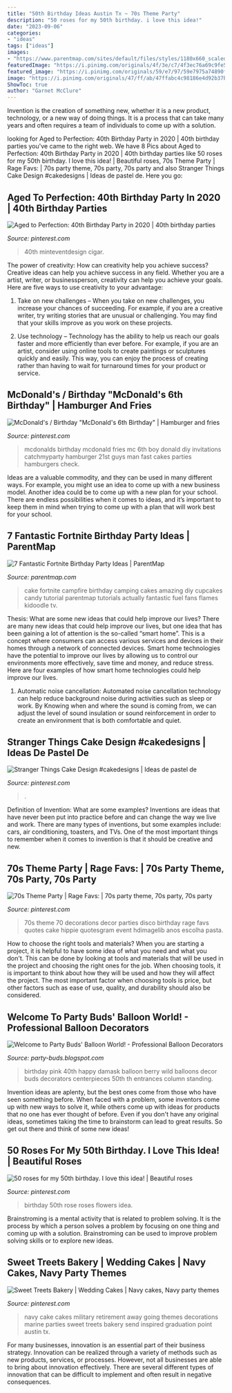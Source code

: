 ```yaml
---
title: "50th Birthday Ideas Austin Tx ~ 70s Theme Party"
description: "50 roses for my 50th birthday. i love this idea!"
date: "2023-09-06"
categories:
- "ideas"
tags: ["ideas"]
images:
- "https://www.parentmap.com/sites/default/files/styles/1180x660_scaled_cropped/public/2018-08/campfirecake_900_0.jpg?itok=1oBQriG5"
featuredImage: "https://i.pinimg.com/originals/4f/3e/c7/4f3ec76a69c9fe5fce3dbe56e4248f76.jpg"
featured_image: "https://i.pinimg.com/originals/59/e7/97/59e7975a74890f62c114f83c710e2530.jpg"
image: "https://i.pinimg.com/originals/47/ff/ab/47ffabc4c98186e4d92b37bce73e25eb.jpg"
ShowToc: true
author: "Garnet McClure"
---
```



Invention is the creation of something new, whether it is a new product, technology, or a new way of doing things. It is a process that can take many years and often requires a team of individuals to come up with a solution.

	

		
looking for Aged to Perfection: 40th Birthday Party in 2020 | 40th birthday parties you've came to the right web. We have 8 Pics about Aged to Perfection: 40th Birthday Party in 2020 | 40th birthday parties like 50 roses for my 50th birthday. I love this idea! | Beautiful roses, 70s Theme Party | Rage Favs: | 70s party theme, 70s party, 70s party and also Stranger Things Cake Design #cakedesigns | Ideas de pastel de. Here you go:
		
    
## Aged To Perfection: 40th Birthday Party In 2020 | 40th Birthday Parties

<img loading=lazy src="https://i.pinimg.com/originals/47/ff/ab/47ffabc4c98186e4d92b37bce73e25eb.jpg" onerror="this.onerror=null;this.src='https://tse4.mm.bing.net/th?id=OIP.ohv3MTN6jqJmWmaqxoBrYAHaE8&amp;pid=15.1';" alt="Aged to Perfection: 40th Birthday Party in 2020 | 40th birthday parties">

_Source: pinterest.com_

>40th minteventdesign cigar. 

	

The power of creativity: How can creativity help you achieve success?
Creative ideas can help you achieve success in any field. Whether you are a artist, writer, or businessperson, creativity can help you achieve your goals. Here are five ways to use creativity to your advantage: 
1. Take on new challenges – When you take on new challenges, you increase your chances of succeeding. For example, if you are a creative writer, try writing stories that are unusual or challenging. You may find that your skills improve as you work on these projects. 

2. Use technology – Technology has the ability to help us reach our goals faster and more efficiently than ever before. For example, if you are an artist, consider using online tools to create paintings or sculptures quickly and easily. This way, you can enjoy the process of creating rather than having to wait for turnaround times for your product or service. 


    
## McDonald&#039;s / Birthday &quot;McDonald&#039;s 6th Birthday&quot; | Hamburger And Fries

<img loading=lazy src="https://s-media-cache-ak0.pinimg.com/736x/67/1d/96/671d964662da6ef49059b5924c9175bc.jpg" onerror="this.onerror=null;this.src='https://tse3.mm.bing.net/th?id=OIP.i-pCFPTGXKGmcwHsEpTCcgHaUQ&amp;pid=15.1';" alt="McDonald&#039;s / Birthday &quot;McDonald&#039;s 6th Birthday&quot; | Hamburger and fries">

_Source: pinterest.com_

>mcdonalds birthday mcdonald fries mc 6th boy donald diy invitations catchmyparty hamburger 21st guys man fast cakes parties hamburgers check. 

	

Ideas are a valuable commodity, and they can be used in many different ways. For example, you might use an idea to come up with a new business model. Another idea could be to come up with a new plan for your school. There are endless possibilities when it comes to ideas, and it’s important to keep them in mind when trying to come up with a plan that will work best for your school.

    
## 7 Fantastic Fortnite Birthday Party Ideas | ParentMap

<img loading=lazy src="https://www.parentmap.com/sites/default/files/styles/1180x660_scaled_cropped/public/2018-08/campfirecake_900_0.jpg?itok=1oBQriG5" onerror="this.onerror=null;this.src='https://tse4.mm.bing.net/th?id=OIP.XA094I0s4ZQSYSUmQ-9v2gHaEJ&amp;pid=15.1';" alt="7 Fantastic Fortnite Birthday Party Ideas | ParentMap">

_Source: parentmap.com_

>cake fortnite campfire birthday camping cakes amazing diy cupcakes candy tutorial parentmap tutorials actually fantastic fuel fans flames kidoodle tv. 

	

Thesis: What are some new ideas that could help improve our lives?
There are many new ideas that could help improve our lives, but one idea that has been gaining a lot of attention is the so-called “smart home”. This is a concept where consumers can access various services and devices in their homes through a network of connected devices. Smart home technologies have the potential to improve our lives by allowing us to control our environments more effectively, save time and money, and reduce stress. Here are four examples of how smart home technologies could help improve our lives.
1. Automatic noise cancellation: Automated noise cancellation technology can help reduce background noise during activities such as sleep or work. By Knowing when and where the sound is coming from, we can adjust the level of sound insulation or sound reinforcement in order to create an environment that is both comfortable and quiet.


    
## Stranger Things Cake Design #cakedesigns | Ideas De Pastel De

<img loading=lazy src="https://i.pinimg.com/originals/59/e7/97/59e7975a74890f62c114f83c710e2530.jpg" onerror="this.onerror=null;this.src='https://tse1.mm.bing.net/th?id=OIP.00IzhBSE_Dbnwt63nsvidAHaJ4&amp;pid=15.1';" alt="Stranger Things Cake Design #cakedesigns | Ideas de pastel de">

_Source: pinterest.com_

>. 

	

Definition of Invention: What are some examples?
Inventions are ideas that have never been put into practice before and can change the way we live and work. There are many types of inventions, but some examples include: cars, air conditioning, toasters, and TVs. One of the most important things to remember when it comes to invention is that it should be creative and new.

    
## 70s Theme Party | Rage Favs: | 70s Party Theme, 70s Party, 70s Party

<img loading=lazy src="https://i.pinimg.com/originals/e0/f7/b9/e0f7b9bf018987c7863a2c8bce0c00df.jpg" onerror="this.onerror=null;this.src='https://tse2.mm.bing.net/th?id=OIP.qaT6Mct9OQsnkAWwK28sNwHaGn&amp;pid=15.1';" alt="70s Theme Party | Rage Favs: | 70s party theme, 70s party, 70s party">

_Source: pinterest.com_

>70s theme 70 decorations decor parties disco birthday rage favs quotes cake hippie quotesgram event hdimagelib anos escolha pasta. 

	

How to choose the right tools and materials?
When you are starting a project, it is helpful to have some idea of what you need and what you don't. This can be done by looking at tools and materials that will be used in the project and choosing the right ones for the job. When choosing tools, it is important to think about how they will be used and how they will affect the project. The most important factor when choosing tools is price, but other factors such as ease of use, quality, and durability should also be considered.

    
## Welcome To Party Buds&#039; Balloon World! - Professional Balloon Decorators

<img loading=lazy src="http://1.bp.blogspot.com/-_81brvMVPCg/T94zSX63LGI/AAAAAAAAANQ/dXI6eSFHAFo/s1600/IMG-20120616-01032.jpg" onerror="this.onerror=null;this.src='https://tse1.mm.bing.net/th?id=OIP.d6YtKksJ4jsn_gN-4K-2OwHaJ4&amp;pid=15.1';" alt="Welcome to Party Buds&#039; Balloon World! - Professional Balloon Decorators">

_Source: party-buds.blogspot.com_

>birthday pink 40th happy damask balloon berry wild balloons decor buds decorators centerpieces 50th th entrances column standing. 

	

Invention ideas are aplenty, but the best ones come from those who have seen something before. When faced with a problem, some inventors come up with new ways to solve it, while others come up with ideas for products that no one has ever thought of before. Even if you don't have any original ideas, sometimes taking the time to brainstorm can lead to great results. So get out there and think of some new ideas!

    
## 50 Roses For My 50th Birthday. I Love This Idea! | Beautiful Roses

<img loading=lazy src="https://i.pinimg.com/originals/4f/3e/c7/4f3ec76a69c9fe5fce3dbe56e4248f76.jpg" onerror="this.onerror=null;this.src='https://tse4.mm.bing.net/th?id=OIP.G9fPrTKGWZeSxNd-02CADAHaIs&amp;pid=15.1';" alt="50 roses for my 50th birthday. I love this idea! | Beautiful roses">

_Source: pinterest.com_

>birthday 50th rose roses flowers idea. 

	

Brainstroming is a mental activity that is related to problem solving. It is the process by which a person solves a problem by focusing on one thing and coming up with a solution. Brainstroming can be used to improve problem solving skills or to explore new ideas.

    
## Sweet Treets Bakery | Wedding Cakes | Navy Cakes, Navy Party Themes

<img loading=lazy src="https://i.pinimg.com/originals/16/d2/9c/16d29ce728d470b20f76339bb559628f.jpg" onerror="this.onerror=null;this.src='https://tse2.mm.bing.net/th?id=OIP.fqG-hp3uT3LS3Ezr8GgfOAHaFj&amp;pid=15.1';" alt="Sweet Treets Bakery | Wedding Cakes | Navy cakes, Navy party themes">

_Source: pinterest.com_

>navy cake cakes military retirement away going themes decorations marine parties sweet treets bakery send inspired graduation point austin tx. 

	

For many businesses, innovation is an essential part of their business strategy. Innovation can be realized through a variety of methods such as new products, services, or processes. However, not all businesses are able to bring about innovation effectively. There are several different types of innovation that can be difficult to implement and often result in negative consequences.

